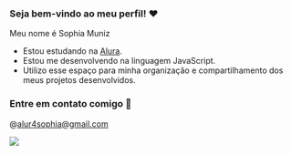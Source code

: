 ### Seja bem-vindo ao meu perfil! ❤

Meu nome é Sophia Muniz

- Estou estudando na [Alura](https://www.alura.com.br).
- Estou me desenvolvendo na linguagem JavaScript.
- Utilizo esse espaço para minha organização e compartilhamento dos meus projetos desenvolvidos.

 ### Entre em contato comigo 📧
 @alur4sophia@gmail.com 

![](https://media.tenor.com/HW81U7i5uywAAAAM/charles-leclerc.gif)
